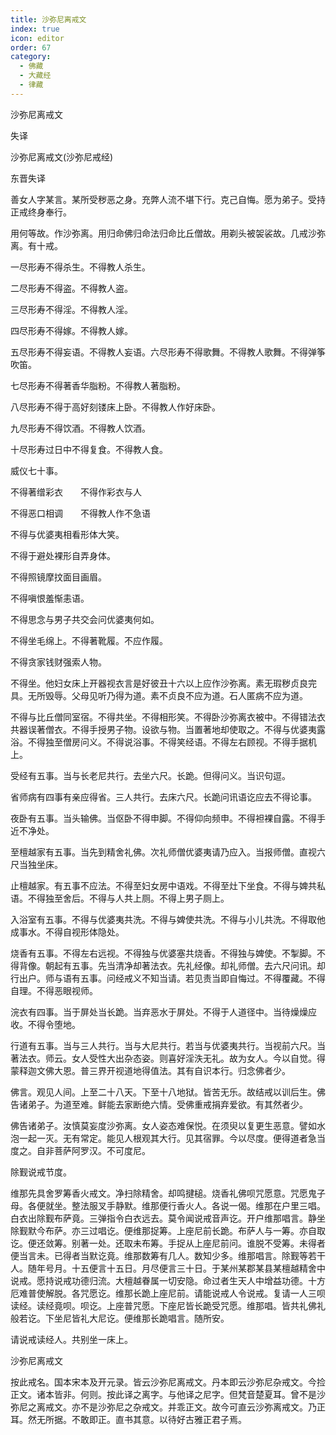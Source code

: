 ```yaml
---
title: 沙弥尼离戒文
index: true
icon: editor
order: 67
category:
  - 佛藏
  - 大藏经
  - 律藏
---
```


  沙弥尼离戒文  

失译  

沙弥尼离戒文(沙弥尼戒经)  

东晋失译  

善女人字某言。某所受秽恶之身。充弊人流不堪下行。克己自悔。愿为弟子。受持正戒终身奉行。  

用何等故。作沙弥离。用归命佛归命法归命比丘僧故。用剃头被袈裟故。几戒沙弥离。有十戒。  

一尽形寿不得杀生。不得教人杀生。  

二尽形寿不得盗。不得教人盗。  

三尽形寿不得淫。不得教人淫。  

四尽形寿不得嫁。不得教人嫁。  

五尽形寿不得妄语。不得教人妄语。六尽形寿不得歌舞。不得教人歌舞。不得弹筝吹笛。  

七尽形寿不得著香华脂粉。不得教人著脂粉。  

八尽形寿不得于高好刻镂床上卧。不得教人作好床卧。  

九尽形寿不得饮酒。不得教人饮酒。  

十尽形寿过日中不得复食。不得教人食。  

威仪七十事。  

不得著缯彩衣　　不得作彩衣与人  

不得恶口相调　　不得教人作不急语  

不得与优婆夷相看形体大笑。  

不得于避处裸形自弄身体。  

不得照镜摩抆面目画眉。  

不得嗔恨羞惭恚语。  

不得思念与男子共交会问优婆夷何如。  

不得坐毛绵上。不得著靴履。不应作履。  

不得贪家钱财强索人物。  

不得坐。他妇女床上开器视衣言是好彼丑十六以上应作沙弥离。素无瑕秽贞良完具。无所毁辱。父母见听乃得为道。素不贞良不应为道。石人匿病不应为道。  

不得与比丘僧同室宿。不得共坐。不得相形笑。不得卧沙弥离衣被中。不得错法衣共器误著僧衣。不得手授男子物。设欲与物。当置著地却使取之。不得与优婆夷露浴。不得独至僧房问义。不得说浴事。不得笑经语。不得左右顾视。不得手据机上。  

受经有五事。当与长老尼共行。去坐六尺。长跪。但得问义。当识句逗。  

省师病有四事有亲应得省。三人共行。去床六尺。长跪问讯语讫应去不得论事。  

夜卧有五事。当头输佛。当伛卧不得申脚。不得仰向频申。不得袒裸自露。不得手近不净处。  

至檀越家有五事。当先到精舍礼佛。次礼师僧优婆夷请乃应入。当报师僧。直视六尺当独坐床。  

止檀越家。有五事不应法。不得至妇女房中语戏。不得至灶下坐食。不得与婢共私语。不得独至舍后。不得与人共上厕。不得上男子厕上。  

入浴室有五事。不得与优婆夷共洗。不得与婢使共洗。不得与小儿共洗。不得取他成事水。不得自视形体隐处。  

烧香有五事。不得左右远视。不得独与优婆塞共烧香。不得独与婢使。不掣脚。不得背像。朝起有五事。先当清净却著法衣。先礼经像。却礼师僧。去六尺问讯。却行出户。师与语有五事。问经戒义不知当请。若见责当即自悔过。不得覆藏。不得自理。不得恶眼视师。  

浣衣有四事。当于屏处当长跪。当弃恶水于屏处。不得于人道径中。当待燥燥应收。不得令堕地。  

行道有五事。当与三人共行。当与大尼共行。若当与优婆夷共行。当视前六尺。当著法衣。师云。女人受性大出杂态姿。则喜好淫泆无礼。故为女人。今以自觉。得蒙释迦文佛大恩。普三界开视道地得值法。其有自识本行。归念佛者少。  

佛言。观见人间。上至二十八天。下至十八地狱。皆苦无乐。故结戒以训后生。佛告诸弟子。为道至难。鲜能去家断绝六情。受佛重戒捐弃爱欲。有其然者少。  

佛告诸弟子。汝慎莫妄度沙弥离。女人姿态难保悦。在须臾以复更生恶意。譬如水泡一起一灭。无有常定。能见人根观其大行。见其宿罪。今以尽度。便得道者急当度之。自非菩萨阿罗汉。不可度尼。  

除觐说戒节度。  

维那先具舍罗筹香火戒文。净扫除精舍。却鸣揵槌。烧香礼佛呗咒愿意。咒愿鬼子母。各便就坐。整法服叉手静默。维那便行香火人。各说一偈。维那在户里三唱。白衣出除觐布萨竟。三弹指令白衣远去。莫令闻说戒音声讫。开户维那唱言。静坐除觐默今布萨。亦三过唱讫。便维那捉筹。上座尼前长跪。布萨人与一筹。亦自取讫。便还敛筹。别著一处。还取未布筹。手捉从上座尼前问。谁脱不受筹。未得者便当言未。已得者当默讫竟。维那数筹有几人。数知少多。维那唱言。除觐等若干人。随年号月。十五便言十五日。月尽便言三十日。于某州某郡某县某檀越精舍中说戒。愿持说戒功德归流。大檀越眷属一切安隐。命过者生天人中增益功德。十方厄难普使解脱。各咒愿讫。维那长跪上座尼前。请能说戒人令说戒。复请一人三呗读经。读经竟呗。呗讫。上座普咒愿。下座尼皆长跪受咒愿。维那唱。皆共礼佛礼般若讫。下坐尼皆礼大尼讫。便维那长跪唱言。随所安。  

请说戒读经人。共别坐一床上。  

沙弥尼离戒文  

按此戒名。国本宋本及开元录。皆云沙弥尼离戒文。丹本即云沙弥尼杂戒文。今捡正文。诸本皆非。何则。按此译之离字。与他译之尼字。但梵音楚夏耳。曾不是沙弥尼之离戒文。亦不是沙弥尼之杂戒文。并乖正文。故今可直云沙弥离戒文。乃正耳。然无所据。不敢即正。直书其意。以待好古雅正君子焉。  
